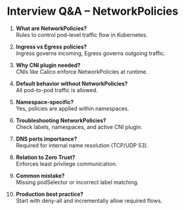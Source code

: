 # Interview Q&A – NetworkPolicies

1. **What are NetworkPolicies?**  
   Rules to control pod-level traffic flow in Kubernetes.

2. **Ingress vs Egress policies?**  
   Ingress governs incoming, Egress governs outgoing traffic.

3. **Why CNI plugin needed?**  
   CNIs like Calico enforce NetworkPolicies at runtime.

4. **Default behavior without NetworkPolicies?**  
   All pod-to-pod traffic is allowed.

5. **Namespace-specific?**  
   Yes, policies are applied within namespaces.

6. **Troubleshooting NetworkPolicies?**  
   Check labels, namespaces, and active CNI plugin.

7. **DNS ports importance?**  
   Required for internal name resolution (TCP/UDP 53).

8. **Relation to Zero Trust?**  
   Enforces least privilege communication.

9. **Common mistake?**  
   Missing podSelector or incorrect label matching.

10. **Production best practice?**  
    Start with deny-all and incrementally allow required flows.

